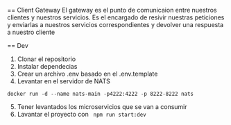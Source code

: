  == Client Gateway 
 El gateway es el punto de comunicaion entre nuestros clientes y nuestros servicios. Es el encargado de resivir nuestras peticiones y enviarlas a nuestros servicios correspondientes y devolver una respuesta a nuestro cliente

 == Dev

 1.  Clonar el repositorio
 2. Instalar dependecias 
 3. Crear un archivo .env basado en el .env.template
 4. Levantar en el servidor de NATS
 ```
 docker run -d --name nats-main -p4222:4222 -p 8222-8222 nats
 ```
 5. Tener levantados los microservicios que se van a consumir 
 6.  Lavantar el proyecto con ` npm run start:dev`